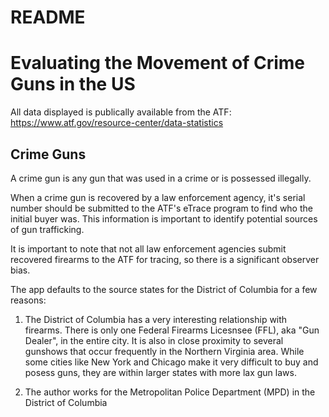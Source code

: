 README
================

Evaluating the Movement of Crime Guns in the US
===============================================

All data displayed is publically available from the ATF: <https://www.atf.gov/resource-center/data-statistics>

Crime Guns
----------

A crime gun is any gun that was used in a crime or is possessed illegally.

When a crime gun is recovered by a law enforcement agency, it's serial number should be submitted to the ATF's eTrace program to find who the initial buyer was. This information is important to identify potential sources of gun trafficking.

It is important to note that not all law enforcement agencies submit recovered firearms to the ATF for tracing, so there is a significant observer bias.

The app defaults to the source states for the District of Columbia for a few reasons:

1.  The District of Columbia has a very interesting relationship with firearms. There is only one Federal Firearms Licesnsee (FFL), aka "Gun Dealer", in the entire city. It is also in close proximity to several gunshows that occur frequently in the Northern Virginia area. While some cities like New York and Chicago make it very difficult to buy and posess guns, they are within larger states with more lax gun laws.

2.  The author works for the Metropolitan Police Department (MPD) in the District of Columbia
